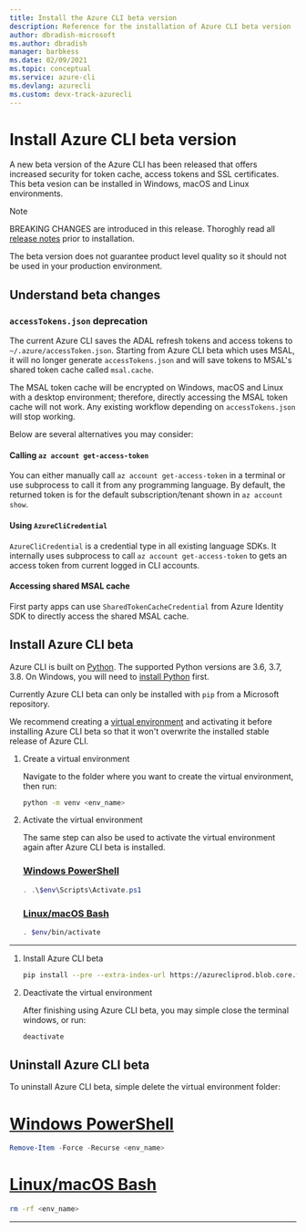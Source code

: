 ```yaml
---
title: Install the Azure CLI beta version
description: Reference for the installation of Azure CLI beta version
author: dbradish-microsoft
ms.author: dbradish
manager: barbkess
ms.date: 02/09/2021
ms.topic: conceptual
ms.service: azure-cli
ms.devlang: azurecli 
ms.custom: devx-track-azurecli
---
```


# Install Azure CLI beta version

A new beta version of the Azure CLI has been released that offers increased security for token cache, access tokens and SSL certificates.  This beta vesion can be installed in Windows, macOS and Linux environments.

> [!NOTE]
>
>  BREAKING CHANGES are introduced in this release.  Thoroghly read all [release notes](/cli/azure/release-notes-azure-cli?tabs=azure-cli#tabs=azure-cli-beta) prior to installation.
>
> The beta version does not guarantee product level quality so it should not be used in your production environment.

## Understand beta changes

### `accessTokens.json` deprecation

The current Azure CLI saves the ADAL refresh tokens and access tokens to `~/.azure/accessToken.json`. Starting from Azure CLI beta which uses MSAL, it will no longer generate `accessTokens.json` and will save tokens to MSAL's shared token cache called `msal.cache`. 

The MSAL token cache will be encrypted on Windows, macOS and Linux with a desktop environment; therefore, directly accessing the MSAL token cache will not work. Any existing workflow depending on `accessTokens.json` will stop working.

Below are several alternatives you may consider: 

#### Calling `az account get-access-token`

You can either manually call `az account get-access-token` in a terminal or use subprocess to call it from any programming language. By default, the returned token is for the default subscription/tenant shown in `az account show`.

#### Using `AzureCliCredential`

`AzureCliCredential` is a credential type in all existing language SDKs. It internally uses subprocess to call `az account get-access-token` to gets an access token from current logged in CLI accounts. 

#### Accessing shared MSAL cache

First party apps can use `SharedTokenCacheCredential` from Azure Identity SDK to directly access the shared MSAL cache.

## Install Azure CLI beta

Azure CLI is built on [Python](https://www.python.org/). The supported Python versions are 3.6, 3.7, 3.8. On Windows, you will need to [install Python](https://www.python.org/downloads/windows/) first.

Currently Azure CLI beta can only be installed with `pip` from a Microsoft repository.

We recommend creating a [virtual environment](https://docs.python.org/3/tutorial/venv.html) and activating it before installing Azure CLI beta so that it won't overwrite the installed stable release of Azure CLI.

1. Create a virtual environment

   Navigate to the folder where you want to create the virtual environment, then run:

   ```sh
   python -m venv <env_name>
   ```

1. Activate the virtual environment

   The same step can also be used to activate the virtual environment again after Azure CLI beta is installed.

   ### [Windows PowerShell](#tab/powershell)

   ```powershell
   . .\$env\Scripts\Activate.ps1
   ```

   ### [Linux/macOS Bash](#tab/bash)

   ```sh
   . $env/bin/activate
   ```
---

1. Install Azure CLI beta

   ```sh
   pip install --pre --extra-index-url https://azurecliprod.blob.core.windows.net/beta/simple/ azure-cli
   ```

1. Deactivate the virtual environment

   After finishing using Azure CLI beta, you may simple close the terminal windows, or run:

   ```sh
   deactivate
   ```

## Uninstall Azure CLI beta

To uninstall Azure CLI beta, simple delete the virtual environment folder:

# [Windows PowerShell](#tab/powershell)

```powershell
Remove-Item -Force -Recurse <env_name>
```

# [Linux/macOS Bash](#tab/bash)

```sh
rm -rf <env_name>
```

---
